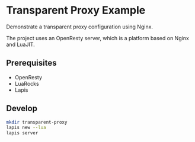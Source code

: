 # Transparent Proxy Example

Demonstrate a transparent proxy configuration using Nginx.

The project uses an OpenResty server, which is a platform
based on Nginx and LuaJIT.

## Prerequisites

- OpenResty
- LuaRocks
- Lapis

## Develop

```bash
mkdir transparent-proxy
lapis new --lua
lapis server
```
